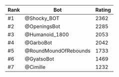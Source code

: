 Rank|Bot|Rating
---|---|---
#1|@Shocky_BOT|2362
#2|@OpeningsBot|2285
#3|@Humanoid_1800|2053
#4|@GarboBot|2042
#5|@RoundMoundOfRebounds|1733
#6|@GyatsoBot|1469
#7|@Cimille|1232
